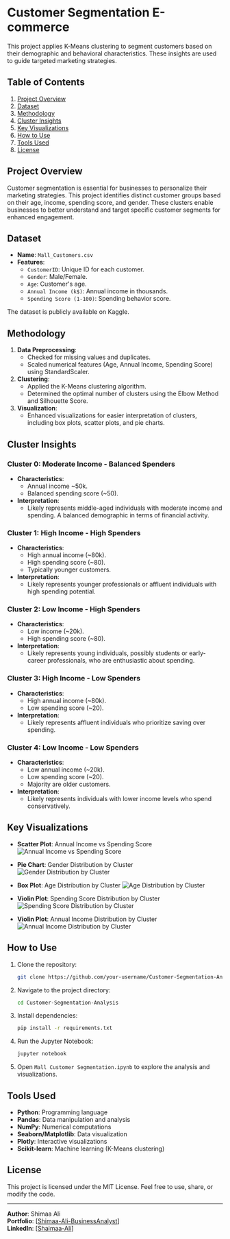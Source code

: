 # Customer Segmentation E-commerce

This project applies K-Means clustering to segment customers based on their demographic and behavioral characteristics. These insights are used to guide targeted marketing strategies.

## Table of Contents
1. [Project Overview](#project-overview)
2. [Dataset](#dataset)
3. [Methodology](#methodology)
4. [Cluster Insights](#cluster-insights)
5. [Key Visualizations](#key-visualizations)
6. [How to Use](#how-to-use)
7. [Tools Used](#tools-used)
8. [License](#license)

## Project Overview
Customer segmentation is essential for businesses to personalize their marketing strategies. This project identifies distinct customer groups based on their age, income, spending score, and gender. These clusters enable businesses to better understand and target specific customer segments for enhanced engagement.

## Dataset
- **Name**: `Mall_Customers.csv`
- **Features**:
  - `CustomerID`: Unique ID for each customer.
  - `Gender`: Male/Female.
  - `Age`: Customer's age.
  - `Annual Income (k$)`: Annual income in thousands.
  - `Spending Score (1-100)`: Spending behavior score.

The dataset is publicly available on Kaggle.

## Methodology
1. **Data Preprocessing**:
   - Checked for missing values and duplicates.
   - Scaled numerical features (Age, Annual Income, Spending Score) using StandardScaler.
2. **Clustering**:
   - Applied the K-Means clustering algorithm.
   - Determined the optimal number of clusters using the Elbow Method and Silhouette Score.
3. **Visualization**:
   - Enhanced visualizations for easier interpretation of clusters, including box plots, scatter plots, and pie charts.

## Cluster Insights
### Cluster 0: Moderate Income - Balanced Spenders
- **Characteristics**:
  - Annual income ~50k.
  - Balanced spending score (~50).
- **Interpretation**:
  - Likely represents middle-aged individuals with moderate income and spending. A balanced demographic in terms of financial activity.

### Cluster 1: High Income - High Spenders
- **Characteristics**:
  - High annual income (~80k).
  - High spending score (~80).
  - Typically younger customers.
- **Interpretation**:
  - Likely represents younger professionals or affluent individuals with high spending potential.

### Cluster 2: Low Income - High Spenders
- **Characteristics**:
  - Low income (~20k).
  - High spending score (~80).
- **Interpretation**:
  - Likely represents young individuals, possibly students or early-career professionals, who are enthusiastic about spending.

### Cluster 3: High Income - Low Spenders
- **Characteristics**:
  - High annual income (~80k).
  - Low spending score (~20).
- **Interpretation**:
  - Likely represents affluent individuals who prioritize saving over spending.

### Cluster 4: Low Income - Low Spenders
- **Characteristics**:
  - Low annual income (~20k).
  - Low spending score (~20).
  - Majority are older customers.
- **Interpretation**:
  - Likely represents individuals with lower income levels who spend conservatively.

## Key Visualizations
- **Scatter Plot**: Annual Income vs Spending Score
  ![Annual Income vs Spending Score](https://github.com/Shimaa-Ali-BusinessAnalyst/Customer-Segmentation-E-commerce/blob/main/Visualizations/Annual%20Income%20vs%20Spending%20Score.PNG)
  
- **Pie Chart**: Gender Distribution by Cluster
  ![Gender Distribution by Cluster](visuals/Gender_Distribution_by_Cluster.PNG)
  
- **Box Plot**: Age Distribution by Cluster
  ![Age Distribution by Cluster](visuals/Age_Distribution_by_Cluster.PNG)
  
- **Violin Plot**: Spending Score Distribution by Cluster
  ![Spending Score Distribution by Cluster](visuals/Spending_Score_Distribution_by_Cluster.PNG)

- **Violin Plot**: Annual Income Distribution by Cluster
  ![Annual Income Distribution by Cluster](visuals/Annual_Income_Distribution_by_Cluster.PNG)

## How to Use
1. Clone the repository:
   ```bash
   git clone https://github.com/your-username/Customer-Segmentation-Analysis.git
   ```
2. Navigate to the project directory:
   ```bash
   cd Customer-Segmentation-Analysis
   ```
3. Install dependencies:
   ```bash
   pip install -r requirements.txt
   ```
4. Run the Jupyter Notebook:
   ```bash
   jupyter notebook
   ```
5. Open `Mall Customer Segmentation.ipynb` to explore the analysis and visualizations.

## Tools Used
- **Python**: Programming language
- **Pandas**: Data manipulation and analysis
- **NumPy**: Numerical computations
- **Seaborn/Matplotlib**: Data visualization
- **Plotly**: Interactive visualizations
- **Scikit-learn**: Machine learning (K-Means clustering)

## License
This project is licensed under the MIT License. Feel free to use, share, or modify the code.

---
**Author**: Shimaa Ali  
**Portfolio**: [[Shimaa-Ali-BusinessAnalyst](https://github.com/Shimaa-Ali-BusinessAnalyst)]  
**LinkedIn**: [[Shaimaa-Ali](www.linkedin.com/in/shaimaa-ali33lux)]
